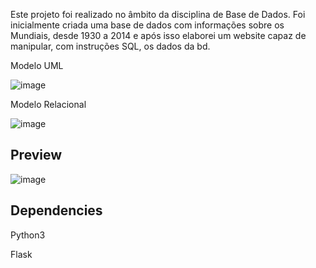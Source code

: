 Este projeto foi realizado no âmbito da disciplina de Base de Dados. 
Foi inicialmente criada uma base de dados com informações sobre os Mundiais, desde 1930 a 2014 e após isso elaborei um website capaz de manipular, com instruções SQL, os dados da bd.


  Modelo UML
  
![image](https://github.com/Kubic11/SQL-World-Cup-Stats-Manipulation/assets/96316928/95fd9230-1663-4c8a-b2e1-43a814a745d5)



  Modelo Relacional
  
![image](https://github.com/Kubic11/SQL-World-Cup-Stats-Manipulation/assets/96316928/afcb3373-e570-4275-afe3-0fb439159cf9)



## Preview

![image](https://github.com/Kubic11/SQL-World-Cup-Stats-Manipulation/assets/96316928/86ee6121-9f49-4a87-88f7-ea94992768a7)






## Dependencies
Python3

Flask
